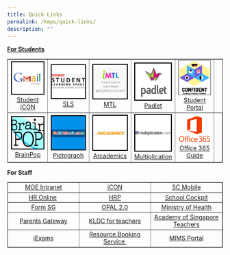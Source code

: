 ```yaml
---
title: Quick Links
permalink: /kmps/quick-links/
description: ""
---
```

<p><strong><u>For Students</u></strong></p>
<table style="border-collapse: collapse; width: 100%;" border="1">
<tbody>
<tr>
<td style="width: 20%; text-align: center;"><img src="/images/ql1.jpeg"><a href="https://workspace.google.com/dashboard" target="_blank" rel="noopener">Student iCON</a></td>
<td style="width: 20%; text-align: center;"><img src="/images/ql2.jpeg"><a href="https://vle.learning.moe.edu.sg/login" target="_blank" rel="noopener">SLS</a></td>
<td style="width: 20%; text-align: center;"><u></u><img src="/images/ql3.jpeg"><a href="https://imtl.moe.edu.sg/cos/o.x?c=/ca7_imtl/user&amp;func=login" target="_blank" rel="noopener">MTL</a></td>
<td style="width: 20%; text-align: center;"><img src="/images/ql5.jpg"><a href="https://kemingprimaryschool.padlet.org/auth/login" target="_blank" rel="noopener">Padlet</a></td>
<td style="width: 20%; text-align: center;"><img src="/images/ql6.jpg"><a href="https://sites.google.com/moe.edu.sg/kemingnitesconfident/" target="_blank" rel="noopener">Student Portal</a></td>
</tr>
<tr>
<td style="width: 20%; text-align: center;"><img src="/images/ql7.jpeg"><a href="https://www.brainpop.com/" target="_blank" rel="noopener">BrainPop</a></td>
<td style="width: 20%; text-align: center;"><img src="/images/ql8.jpeg"><a href="https://softschools.com/math/data_analysis/pictograph/make_your_own_pictograph/" target="_blank" rel="noopener">Pictograph</a></td>
<td style="width: 20%; text-align: center;"><img src="/images/ql9.jpeg"><a href="https://www.arcademics.com/" target="_blank" rel="noopener">Arcademics</a></td>
<td style="width: 20%; text-align: center;"><img src="/images/ql10.jpeg"><a href="https://www.multiplication.com/games/all-games" target="_blank" rel="noopener">Multiplication</a></td>
<td style="width: 20%; text-align: center;"><img src="/images/office365.jpg"><a href="/files/Office%20365%20ProPlus%20Student%20guide.pdf" target="_blank" rel="noopener">Office 365 Guide</a></td>
<td style="width: 20%; text-align: center;">&nbsp;</td>
</tr>
</tbody>
</table>
<p><strong>For Staff</strong></p>
<table style="border-collapse: collapse; width: 100%;" border="1">
<tbody>
<tr>
<td style="width: 33.2386%; text-align: center;"><a href="https://intranet.moe.gov.sg/" target="_blank" rel="noopener" data-saferedirecturl="https://www.google.com/url?q=https://intranet.moe.gov.sg/&amp;source=gmail&amp;ust=1659749964614000&amp;usg=AOvVaw3iZjZOebmGnLcHqQwEkc6F">MOE Intranet</a></td>
<td style="width: 33.3333%; text-align: center;"><a href="https://workspace.google.com/dashboard" target="_blank" rel="noopener" data-saferedirecturl="https://www.google.com/url?q=https://workspace.google.com/dashboard&amp;source=gmail&amp;ust=1659749964614000&amp;usg=AOvVaw1dfnMau08PfsD-WGy1EA-y">iCON</a></td>
<td style="width: 33.3333%; text-align: center;"><a href="https://scmobile.moe.edu.sg/" target="_blank" rel="noopener" data-saferedirecturl="https://www.google.com/url?q=https://scmobile.moe.edu.sg/&amp;source=gmail&amp;ust=1659749964614000&amp;usg=AOvVaw2qHNZQ2XyRaOp1C0460cXc">SC Mobile</a></td>
</tr>
<tr>
<td style="width: 33.2386%; text-align: center;"><a href="http://intranet.moe.gov.sg/hronline/Pages/Home.aspx" target="_blank" rel="noopener" data-saferedirecturl="https://www.google.com/url?q=http://intranet.moe.gov.sg/hronline/Pages/Home.aspx&amp;source=gmail&amp;ust=1659749964614000&amp;usg=AOvVaw0PBmd3Yzrc9xACB0d1VCm1">HR Online</a>&nbsp;</td>
<td style="width: 33.3333%; text-align: center;"><a href="https://www.hrp.gov.sg/" target="_blank" rel="noopener" data-saferedirecturl="https://www.google.com/url?q=https://www.hrp.gov.sg/&amp;source=gmail&amp;ust=1659749964614000&amp;usg=AOvVaw3YBptMvWBgUlreVctzSbNl">HRP</a></td>
<td style="width: 33.3333%; text-align: center;"><a href="https://schoolcockpit.moe.gov.sg/" target="_blank" rel="noopener" data-saferedirecturl="https://www.google.com/url?q=https://schoolcockpit.moe.gov.sg/&amp;source=gmail&amp;ust=1659749964614000&amp;usg=AOvVaw3tFCTzkrqoZ-RH7sLZ92vH">School Cockpit</a></td>
</tr>
<tr>
<td style="width: 33.2386%; text-align: center;"><a href="https://form.gov.sg/" target="_blank" rel="noopener" data-saferedirecturl="https://www.google.com/url?q=https://form.gov.sg/&amp;source=gmail&amp;ust=1659749964614000&amp;usg=AOvVaw0Jb15MRV-HvdAX274NS7e4">Form SG</a></td>
<td style="width: 33.3333%; text-align: center;"><a href="https://www.opal2.moe.edu.sg/" target="_blank" rel="noopener" data-saferedirecturl="https://www.google.com/url?q=https://www.opal2.moe.edu.sg/&amp;source=gmail&amp;ust=1659749964614000&amp;usg=AOvVaw3tIUsXqdw-y7ar39ULIeWk">OPAL 2.0</a></td>
<td style="width: 33.3333%; text-align: center;"><a href="https://www.moh.gov.sg/" target="_blank" rel="noopener" data-saferedirecturl="https://www.google.com/url?q=https://www.moh.gov.sg/&amp;source=gmail&amp;ust=1659749964614000&amp;usg=AOvVaw3VMohzIGhjsW_N6u-laV6V">Ministry of Health</a></td>
</tr>
<tr>
<td style="width: 33.2386%; text-align: center;"><a href="https://pg.moe.edu.sg/" target="_blank" rel="noopener" data-saferedirecturl="https://www.google.com/url?q=https://pg.moe.edu.sg/&amp;source=gmail&amp;ust=1659749964614000&amp;usg=AOvVaw0hEDhUzLE7D4a-8e_OW_ec">Parents Gateway</a></td>
<td style="width: 33.3333%; text-align: center;"><a href="https://sites.google.com/moe.edu.sg/kldc" target="_blank" rel="noopener">KLDC for teachers</a></td>
<td style="width: 33.3333%; text-align: center;"><a href="https://academyofsingaporeteachers.moe.edu.sg/" target="_blank" rel="noopener" data-saferedirecturl="https://www.google.com/url?q=https://academyofsingaporeteachers.moe.edu.sg/&amp;source=gmail&amp;ust=1659749964614000&amp;usg=AOvVaw3gEksmn-REoGpNkM2NG5nm">Academy of Singapore Teachers</a></td>
</tr>
<tr>
<td style="width: 33.2386%; text-align: center;"><a href="https://iexams.seab.gov.sg/login" target="_blank" rel="noopener" data-saferedirecturl="https://www.google.com/url?q=https://iexams.seab.gov.sg/login&amp;source=gmail&amp;ust=1659749964614000&amp;usg=AOvVaw1DyaRMYFEgNv4efjk4r569">iExams</a></td>
<td style="width: 33.2386%; text-align: center;"><a href="https://rbs.avero-tech.com/" target="_blank" rel="noopener">Resource Booking Service&nbsp; </a></td>
<td style="width: 33.3333%; text-align: center;"><a href="https://idp.mims.moe.gov.sg/nidp/app/login" target="_blank" rel="noopener">MIMS Portal </a></td>
</tr>
</tbody>
</table>